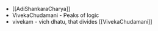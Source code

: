 - [[AdiShankaraCharya]]
- VivekaChudamani - Peaks of logic
- vivekam - vich dhatu, that divides [[VivekaChudamani]]